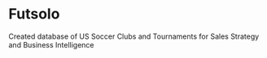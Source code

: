# Futsolo
Created database of US Soccer Clubs and Tournaments for Sales Strategy and Business Intelligence
